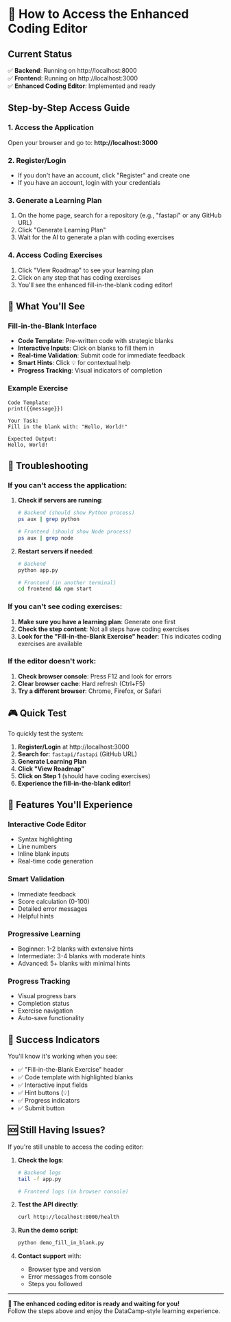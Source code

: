 # 🚀 How to Access the Enhanced Coding Editor

## Current Status
✅ **Backend**: Running on http://localhost:8000  
✅ **Frontend**: Running on http://localhost:3000  
✅ **Enhanced Coding Editor**: Implemented and ready  

## Step-by-Step Access Guide

### 1. **Access the Application**
Open your browser and go to: **http://localhost:3000**

### 2. **Register/Login**
- If you don't have an account, click "Register" and create one
- If you have an account, login with your credentials

### 3. **Generate a Learning Plan**
1. On the home page, search for a repository (e.g., "fastapi" or any GitHub URL)
2. Click "Generate Learning Plan" 
3. Wait for the AI to generate a plan with coding exercises

### 4. **Access Coding Exercises**
1. Click "View Roadmap" to see your learning plan
2. Click on any step that has coding exercises
3. You'll see the enhanced fill-in-the-blank coding editor!

## 🎯 What You'll See

### Fill-in-the-Blank Interface
- **Code Template**: Pre-written code with strategic blanks
- **Interactive Inputs**: Click on blanks to fill them in
- **Real-time Validation**: Submit code for immediate feedback
- **Smart Hints**: Click 💡 for contextual help
- **Progress Tracking**: Visual indicators of completion

### Example Exercise
```
Code Template:
print({{message}})

Your Task:
Fill in the blank with: "Hello, World!"

Expected Output:
Hello, World!
```

## 🔧 Troubleshooting

### If you can't access the application:
1. **Check if servers are running**:
   ```bash
   # Backend (should show Python process)
   ps aux | grep python
   
   # Frontend (should show Node process)
   ps aux | grep node
   ```

2. **Restart servers if needed**:
   ```bash
   # Backend
   python app.py
   
   # Frontend (in another terminal)
   cd frontend && npm start
   ```

### If you can't see coding exercises:
1. **Make sure you have a learning plan**: Generate one first
2. **Check the step content**: Not all steps have coding exercises
3. **Look for the "Fill-in-the-Blank Exercise" header**: This indicates coding exercises are available

### If the editor doesn't work:
1. **Check browser console**: Press F12 and look for errors
2. **Clear browser cache**: Hard refresh (Ctrl+F5)
3. **Try a different browser**: Chrome, Firefox, or Safari

## 🎮 Quick Test

To quickly test the system:

1. **Register/Login** at http://localhost:3000
2. **Search for**: `fastapi/fastapi` (GitHub URL)
3. **Generate Learning Plan**
4. **Click "View Roadmap"**
5. **Click on Step 1** (should have coding exercises)
6. **Experience the fill-in-the-blank editor!**

## 📱 Features You'll Experience

### Interactive Code Editor
- Syntax highlighting
- Line numbers
- Inline blank inputs
- Real-time code generation

### Smart Validation
- Immediate feedback
- Score calculation (0-100)
- Detailed error messages
- Helpful hints

### Progressive Learning
- Beginner: 1-2 blanks with extensive hints
- Intermediate: 3-4 blanks with moderate hints  
- Advanced: 5+ blanks with minimal hints

### Progress Tracking
- Visual progress bars
- Completion status
- Exercise navigation
- Auto-save functionality

## 🎉 Success Indicators

You'll know it's working when you see:
- ✅ "Fill-in-the-Blank Exercise" header
- ✅ Code template with highlighted blanks
- ✅ Interactive input fields
- ✅ Hint buttons (💡)
- ✅ Progress indicators
- ✅ Submit button

## 🆘 Still Having Issues?

If you're still unable to access the coding editor:

1. **Check the logs**:
   ```bash
   # Backend logs
   tail -f app.py
   
   # Frontend logs (in browser console)
   ```

2. **Test the API directly**:
   ```bash
   curl http://localhost:8000/health
   ```

3. **Run the demo script**:
   ```bash
   python demo_fill_in_blank.py
   ```

4. **Contact support** with:
   - Browser type and version
   - Error messages from console
   - Steps you followed

---

**🎯 The enhanced coding editor is ready and waiting for you!**  
Follow the steps above and enjoy the DataCamp-style learning experience.
